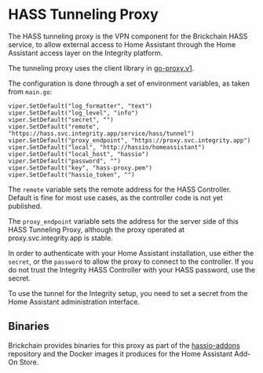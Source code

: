 HASS Tunneling Proxy
====================

The HASS tunneling proxy is the VPN component for the Brickchain HASS service, to allow external access to Home Assistant through the Home Assistant access layer on the Integrity platform.

The tunneling proxy uses the client library in [go-proxy.v1](https://github.com/Brickchain/go-proxy.v1).

The configuration is done through a set of environment variables, as taken from `main.go`:

```golang
viper.SetDefault("log_formatter", "text")
viper.SetDefault("log_level", "info")
viper.SetDefault("secret", "")
viper.SetDefault("remote", "https://hass.svc.integrity.app/service/hass/tunnel")
viper.SetDefault("proxy_endpoint", "https://proxy.svc.integrity.app")
viper.SetDefault("local", "http://hassio/homeassistant")
viper.SetDefault("local_host", "hassio")
viper.SetDefault("password", "")
viper.SetDefault("key", "hass-proxy.pem")
viper.SetDefault("hassio_token", "")
```

The `remote` variable sets the remote address for the HASS Controller. Default is fine for most use cases, as the controller code is not yet published.

The `proxy_endpoint` variable sets the address for the server side of this HASS Tunneling Proxy, although the proxy operated at proxy.svc.integrity.app is stable.

In order to authenticate with your Home Assistant installation, use either the `secret`, or the `password` to allow the proxy to connect to the controller. If you do not trust the Integrity HASS Controller with your HASS password, use the secret.

To use the tunnel for the Integrity setup, you need to set a secret from the Home Assistant administration interface.

## Binaries

Brickchain provides binaries for this proxy as part of the [hassio-addons](https://github.com/Brickchain/hassio-addons/) repository and the Docker images it produces for the Home Assistant Add-On Store.
